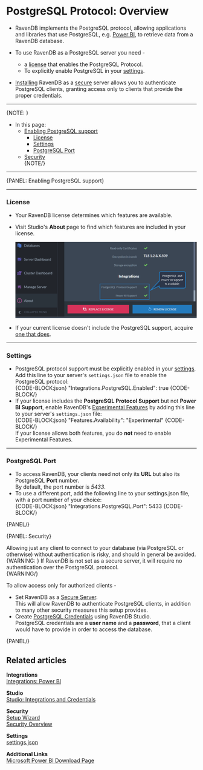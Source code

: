 ﻿# PostgreSQL Protocol: Overview

* RavenDB implements the PostgreSQL protocol, allowing applications and libraries that 
  use PostgreSQL, e.g. [Power BI](../../integrations/postgresql-protocol/power-bi), to 
  retrieve data from a RavenDB database.  

* To use RavenDB as a PostgreSQL server you need -  
   * a [license](../../studio/server/license-management) that enables the PostgreSQL Protocol.  
   * To explicitly enable PostgreSQL in your [settings](../../server/configuration/configuration-options).  

* [Installing](../../start/installation/setup-wizard) RavenDB as 
  a [secure](../../server/security/overview) server allows you to authenticate 
  PostgreSQL clients, granting access only to clients that provide the proper credentials.  

---

{NOTE: }

* In this page:  
  * [Enabling PostgreSQL support](../../integrations/postgresql-protocol/overview#enabling-postgresql-support)  
     * [License](../../integrations/postgresql-protocol/overview#license)  
     * [Settings](../../integrations/postgresql-protocol/overview#settings)  
     * [PostgreSQL Port](../../integrations/postgresql-protocol/overview#postgresql-port)  
  * [Security](../../integrations/postgresql-protocol/overview#security)  
{NOTE/}

---

{PANEL: Enabling PostgreSQL support}

---

### License

* Your RavenDB license determines which features are available.  
* Visit Studio's **About** page to find which features are included in your license.  

     !["PostgreSQL and Power BI support"](images/about-license.png "PostgreSQL and Power BI support")

* If your current license doesn't include the PostgreSQL support, acquire [one that does](../../studio/server/license-management).  

---

### Settings

* PostgreSQL protocol support must be explicitly enabled in your [settings](../../server/configuration/configuration-options#settings.json).  
  Add this line to your server's `settings.json` file to enable the PostgreSQL protocol:  
  {CODE-BLOCK:json}
"Integrations.PostgreSQL.Enabled": true
  {CODE-BLOCK/}
* If your license includes the **PostgreSQL Protocol Support** but not 
  **Power BI Support**, enable RavenDB's [Experimental Features](../../server/configuration/core-configuration#features.availability) 
  by adding this line to your server's `settings.json` file:  
  {CODE-BLOCK:json}
"Features.Availability": "Experimental"
  {CODE-BLOCK/}  
  If your license allows both features, you do **not** need to enable Experimental Features.  

---

### PostgreSQL Port

* To access RavenDB, your clients need not only its **URL** but also its 
  PostgreSQL **Port** number.  
  By default, the port number is *5433*.  
* To use a different port, add the following line to your settings.json file, with a port number 
  of your choice:  
  {CODE-BLOCK:json}
"Integrations.PostgreSQL.Port": 5433
     {CODE-BLOCK/}

{PANEL/}

{PANEL: Security}

Allowing just any client to connect to your database (via PostgreSQL or otherwise) 
without authentication is risky, and should in general be avoided.  
{WARNING: }
If RavenDB is not set as a secure server, it will require no authentication over the PostgreSQL protocol.  
{WARNING/}

To allow access only for authorized clients -  

* Set RavenDB as a [Secure Server](../../server/security/overview).  
  This will allow RavenDB to authenticate PostgreSQL clients, in addition 
  to many other security measures this setup provides.  
* Create [PostgreSQL Credentials](../../studio/database/settings/integrations) using RavenDB Studio.  
  PostgreSQL credentials are a **user name** and a **password**, that a client 
  would have to provide in order to access the database.  

{PANEL/}

## Related articles

**Integrations**  
[Integrations: Power BI](../../integrations/postgresql-protocol/power-bi)  

**Studio**  
[Studio: Integrations and Credentials](../../studio/database/settings/integrations)  

**Security**  
[Setup Wizard](../../start/installation/setup-wizard)  
[Security Overview](../../server/security/overview)  

**Settings**  
[settings.json](../../server/configuration/configuration-options#settings.json)  

**Additional Links**  
[Microsoft Power BI Download Page](https://powerbi.microsoft.com/en-us/downloads)  



